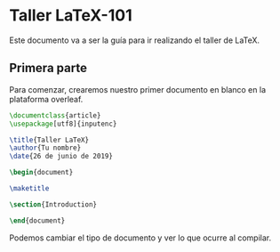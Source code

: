 # Taller LaTeX-101

Este documento va a ser la guía para ir realizando el taller de LaTeX.

## Primera parte

Para comenzar, crearemos nuestro primer documento en blanco en la plataforma overleaf.

```latex
\documentclass{article}
\usepackage[utf8]{inputenc}

\title{Taller LaTeX}
\author{Tu nombre}
\date{26 de junio de 2019}

\begin{document}

\maketitle

\section{Introduction}

\end{document}
```

Podemos cambiar el tipo de documento y ver lo que ocurre al compilar.
